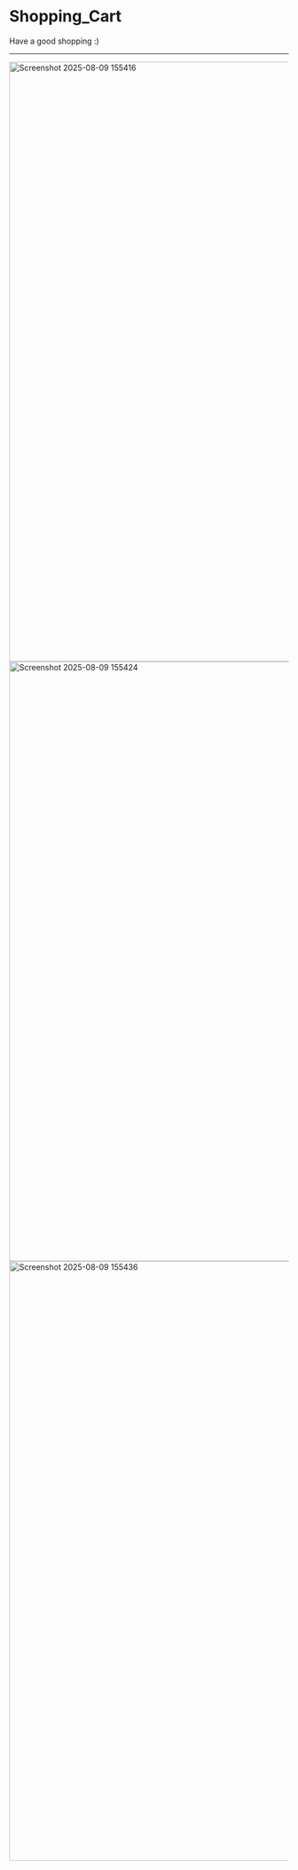# Shopping_Cart
Have a good shopping :)
<hr>
<img width="1919" height="1079" alt="Screenshot 2025-08-09 155416" src="https://github.com/user-attachments/assets/eed68e04-b220-4130-9a37-476e8b1d7e1d" />
<img width="1919" height="1079" alt="Screenshot 2025-08-09 155424" src="https://github.com/user-attachments/assets/537f4120-a416-4d5e-ab6a-0645b4276f0e" />
<img width="1919" height="1079" alt="Screenshot 2025-08-09 155436" src="https://github.com/user-attachments/assets/c6b45a67-726e-4dcd-ab27-6782a476850a" />
